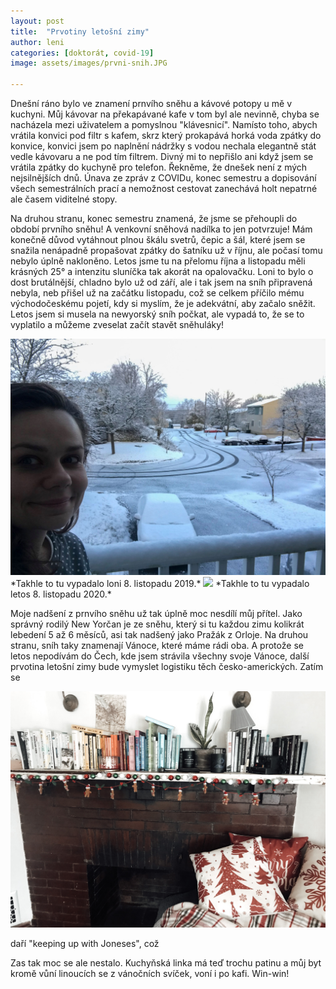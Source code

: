 ```yaml
---
layout: post
title:  "Prvotiny letošní zimy"
author: leni
categories: [doktorát, covid-19]
image: assets/images/prvni-snih.JPG

---
```

Dnešní ráno bylo ve znamení prnvího sněhu a kávové potopy u mě v kuchyni. Můj kávovar na překapávané kafe v tom byl ale nevinně, chyba se nacházela mezi uživatelem a pomyslnou "klávesnicí". Namísto toho, abych vrátila konvici pod filtr s kafem, skrz který prokapává horká voda zpátky do konvice, konvici jsem po naplnění nádržky s vodou nechala elegantně stát vedle kávovaru a ne pod tím filtrem. Divný mi to nepřišlo ani když jsem se vrátila zpátky do kuchyně pro telefon. Řekněme, že dnešek není z mých nejsilnějších dnů. Únava ze zpráv z COVIDu, konec semestru a dopisování všech semestrálních prací a nemožnost cestovat zanechává holt nepatrné ale časem viditelné stopy.

Na druhou stranu, konec semestru znamená, že jsme se přehoupli do období prvního sněhu! A venkovní sněhová nadílka to jen potvrzuje! Mám konečně důvod vytáhnout plnou škálu svetrů, čepic a šál, které jsem se snažila nenápadně propašovat zpátky do šatníku už v říjnu, ale počasí tomu nebylo úplně nakloněno. Letos jsme tu na přelomu října a listopadu měli krásných 25° a intenzitu sluníčka tak akorát na opalovačku. Loni to bylo o dost brutálnější, chladno bylo už od září, ale i tak jsem na sníh připravená nebyla, neb přišel už na začátku listopadu, což se celkem příčilo mému východočeskému pojetí, kdy si myslím, že je adekvátní, aby začalo sněžit. Letos jsem si musela na newyorský sníh počkat, ale vypadá to, že se to vyplatilo a můžeme zveselat začít stavět sněhuláky!

<img src="/assets/images/prvni-snih-2019.jpg">
*Takhle to tu vypadalo loni 8. listopadu 2019.*

<img src="/assets/images/listopad-2020.jpg">
*Takhle to tu vypadalo letos 8. listopadu 2020.*

Moje nadšení z prnvího sněhu už tak úplně moc nesdílí můj přítel. Jako správný rodilý New Yorčan je ze sněhu, který si tu každou zimu kolikrát lebedení 5 až 6 měsíců, asi tak nadšený jako Pražák z Orloje. Na druhou stranu, sníh taky znamenají Vánoce, které máme rádi oba. A protože se letos nepodívám do Čech, kde jsem strávila všechny svoje Vánoce, další prvotina letošní zimy bude vymyslet logistiku těch česko-amerických. Zatím se 

<img src="/assets/images/vyzdoba-2020-vanoce.JPG">

daří "keeping up with Joneses", což 

Zas tak moc se ale nestalo. Kuchyňská linka má teď trochu patinu a můj byt kromě vůní linoucích se z vánočních svíček, voní i po kafi. Win-win!



